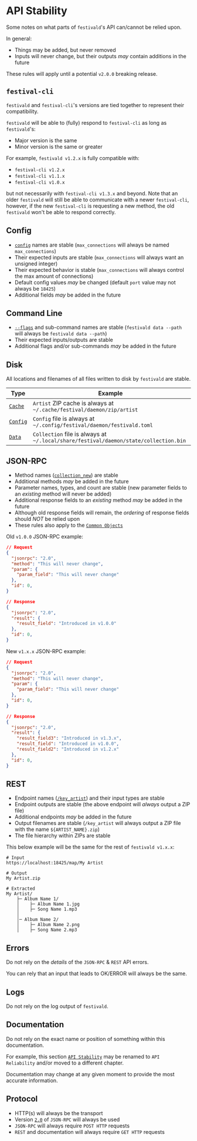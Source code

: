 # API Stability
Some notes on what parts of `festivald`'s API can/cannot be relied upon.

In general:
- Things may be added, but never removed
- Inputs will never change, but their outputs _may_ contain additions in the future

These rules will apply until a potential `v2.0.0` breaking release.

## `festival-cli`
`festivald` and `festival-cli`'s versions are tied together to represent their compatibility.

`festivald` will be able to (fully) respond to `festival-cli` as long as `festivald`'s:
- Major version is the same
- Minor version is the same or greater

For example, `festivald v1.2.x` is fully compatible with:
- `festival-cli v1.2.x`
- `festival-cli v1.1.x`
- `festival-cli v1.0.x`

but not necessarily with `festival-cli v1.3.x` and beyond.
Note that an older `festivald` will still be able to communicate with a newer `festival-cli`, however, if the new `festival-cli` is requesting a new method, the old `festivald` won't be able to respond correctly.

## Config
- [`config`](config.md) names are stable (`max_connections` will always be named `max_connections`)
- Their expected inputs are stable (`max_connections` will always want an unsigned integer)
- Their expected behavior is stable (`max_connections` will always control the max amount of connections)
- Default config values _may_ be changed (default `port` value may not always be `18425`)
- Additional fields _may_ be added in the future

## Command Line
- [`--flags`](command-line/command-line.md) and sub-command names are stable (`festivald data --path` will always be `festivald data --path`)
- Their expected inputs/outputs are stable
- Additional flags and/or sub-commands _may_ be added in the future

## Disk
All locations and filenames of all files written to disk by `festivald` are stable.

| Type                       | Example |
|----------------------------|---------|
| [`Cache`](disk.md#cache)   | `Artist` ZIP cache is always at `~/.cache/festival/daemon/zip/artist`
| [`Config`](disk.md#config) | `Config` file is always at `~/.config/festival/daemon/festivald.toml`
| [`Data`](disk.md#data)     | `Collection` file is always at `~/.local/share/festival/daemon/state/collection.bin`

## JSON-RPC
- Method names ([`collection_new`](json-rpc/collection/collection_new.md)) are stable
- Additional methods _may_ be added in the future
- Parameter names, types, and count are stable (new parameter fields to an _existing_ method will never be added)
- Additional response fields to an _existing_ method _may_ be added in the future
- Although old response fields will remain, the _ordering_ of response fields should _NOT_ be relied upon
- These rules also apply to the [`Common Objects`](common-objects/common-objects.md)

Old `v1.0.0` JSON-RPC example:
```json
// Request
{
  "jsonrpc": "2.0",
  "method": "This will never change",
  "param": {
    "param_field": "This will never change"
  },
  "id": 0,
}

// Response
{
  "jsonrpc": "2.0",
  "result": {
    "result_field": "Introduced in v1.0.0"
  },
  "id": 0,
}
```

New `v1.x.x` JSON-RPC example:
```json
// Request
{
  "jsonrpc": "2.0",
  "method": "This will never change",
  "param": {
    "param_field": "This will never change"
  },
  "id": 0,
}

// Response
{
  "jsonrpc": "2.0",
  "result": {
    "result_field3": "Introduced in v1.3.x",
    "result_field": "Introduced in v1.0.0",
    "result_field2": "Introduced in v1.2.x"
  },
  "id": 0,
}
```

## REST
- Endpoint names ([`/key_artist`](rest/key/artist.md)) and their input types are stable
- Endpoint outputs are stable (the above endpoint will _always_ output a ZIP file)
- Additional endpoints _may_ be added in the future
- Output filenames are stable (`/key_artist` will always output a ZIP file with the name `${ARTIST_NAME}.zip`)
- The file hierarchy within ZIPs are stable

This below example will be the same for the rest of `festivald v1.x.x`:
```plaintext
# Input
https://localhost:18425/map/My Artist

# Output
My Artist.zip

# Extracted
My Artist/
    ├─ Album Name 1/
    │    ├─ Album Name 1.jpg
    │    ├─ Song Name 1.mp3
    │
    │─ Album Name 2/
    │    ├─ Album Name 2.png
    │    ├─ Song Name 2.mp3
```

## Errors 
Do not rely on the _details_ of the `JSON-RPC` & `REST` API errors.

You can rely that an input that leads to OK/ERROR will always be the same.

## Logs
Do not rely on the log output of `festivald`.

## Documentation
Do not rely on the exact name or position of something within this documentation.

For example, this section [`API Stability`](./api-stability.md) may be renamed to `API Reliability` and/or moved to a different chapter.

Documentation may change at any given moment to provide the most accurate information.

## Protocol
- HTTP(s) will always be the transport
- Version [`2.0`](https://jsonrpc.org/specification) of `JSON-RPC` will always be used
- `JSON-RPC` will always require `POST HTTP` requests
- `REST` and documentation will always require `GET HTTP` requests
